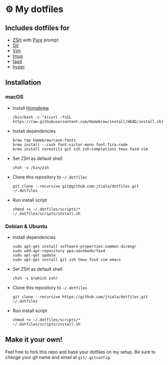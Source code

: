 # ⚙️ My dotfiles

## Includes dotfiles for

- [ZSH][zsh] with [Pure][pure] prompt
- [Git][git]
- [Vim][vim]
- [tmux][tmux]
- [fasd][fasd]
- [hyper][hyper]

## Installation

### macOS

- Install [Homebrew][homebrew]

      /bin/bash -c "$(curl -fsSL https://raw.githubusercontent.com/Homebrew/install/HEAD/install.sh)"

- Install dependencies

      brew tap homebrew/cask-fonts
      brew install --cask font-victor-mono font-fira-code
      brew install coreutils git zsh zsh-completions tmux fasd vim

- Set ZSH as default shell

      chsh -s /bin/zsh

- Clone this repository to `~/.dotfiles`

      git clone --recursive git@github.com:jtiala/dotfiles.git ~/.dotfiles

- Run install script

      chmod +x ~/.dotfiles/scripts/*
      ~/.dotfiles/scripts/install.sh

### Debian & Ubuntu

- Install dependencies

      sudo apt-get install software-properties-common dirmngr
      sudo add-apt-repository ppa:aacebedo/fasd
      sudo apt-get update
      sudo apt-get install git zsh tmux fasd vim emacs

- Set ZSH as default shell

      chsh -s $(which zsh)

- Clone this repository to `~/.dotfiles`

      git clone --recursive https://github.com/jtiala/dotfiles.git ~/.dotfiles

- Run install script

      chmod +x ~/.dotfiles/scripts/*
      ~/.dotfiles/scripts/install.sh

## Make it your own!

Feel free to fork this repo and base your dotfiles on my setup. Be sure to change your git name and email at `git/.gitconfig`.

[zsh]: http://www.zsh.org
[pure]: https://github.com/sindresorhus/pure
[git]: https://git-scm.com
[vim]: https://www.vim.org
[tmux]: https://github.com/tmux/tmux/wiki
[fasd]: https://github.com/clvv/fasd
[hyper]: https://hyper.is
[homebrew]: https://brew.sh
